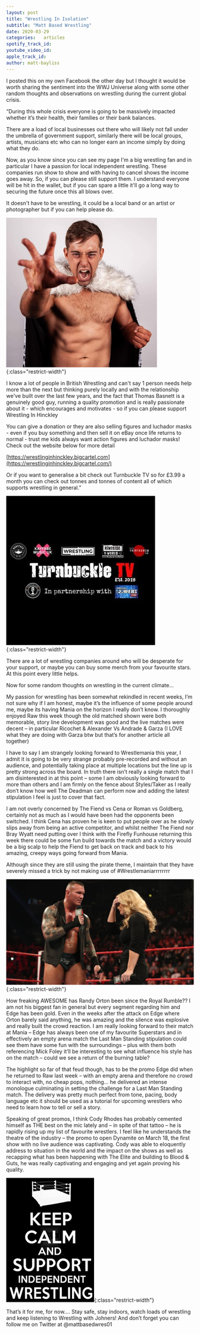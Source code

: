 ```yaml
---
layout: post
title: "Wrestling In Isolation"
subtitle: "Matt Based Wrestling"
date: 2020-03-29
categories:   articles
spotify_track_id:
youtube_video_id:
apple_track_id:
author: matt-bayliss
---
```

I posted this on my own Facebook the other day but I thought it would be worth sharing the sentiment into the WWJ Universe along with some other random thoughts and observations on wrestling during the current global crisis.

“During this whole crisis everyone is going to be massively impacted whether it’s their health, their families or their bank balances.

There are a load of local businesses out there who will likely not fall under the umbrella of government support, similarly there will be local groups, artists, musicians etc who can no longer earn an income simply by doing what they do.

Now, as you know since you can see my page I'm a big wrestling fan and in particular I have a passion for local independent wrestling. These companies run show to show and with having to cancel shows the income goes away. So, if you can please still support them. I understand everyone will be hit in the wallet, but if you can spare a little it'll go a long way to securing the future once this all blows over.

It doesn't have to be wrestling, it could be a local band or an artist or photographer but if you can help please do.

![tom](/assets/posts/2020-03-29/tom-hinckley.jpg){:class="restrict-width"}

I know a lot of people in British Wrestling and can't say 1 person needs help more than the next but thinking purely locally and with the relationship we've built over the last few years, and the fact that Thomas Basnett is a genuinely good guy, running a quality promotion and is really passionate about it - which encourages and motivates - so if you can please support Wrestling In Hinckley

You can give a donation or they are also selling figures and luchador masks - even if you buy something and then sell it on eBay once life returns to normal - trust me kids always want action figures and luchador masks! Check out the website below for more detail

[https://wrestlinginhinckley.bigcartel.com](https://wrestlinginhinckley.bigcartel.com/)

Or if you want to generalise a bit check out Turnbuckle TV so for £3.99 a month you can check out tonnes and tonnes of content all of which supports wrestling in general.”

![ttv](/assets/posts/2020-03-29/ttv.jpg){:class="restrict-width"}

There are a lot of wrestling companies around who will be desperate for your support, or maybe you can buy some merch from your favourite stars. At this point every little helps.

Now for some random thoughts on wrestling in the current climate…

My passion for wrestling has been somewhat rekindled in recent weeks, I’m not sure why if I am honest, maybe it’s the influence of some people around me, maybe its having Mania on the horizon I really don’t know. I thoroughly enjoyed Raw this week though the old matched shown were both memorable, story line development was good and the live matches were decent – in particular Ricochet & Alexander Vs Andrade & Garza (I LOVE what they are doing with Garza btw but that’s for another article all together)

I have to say I am strangely looking forward to Wrestlemania this year, I admit it is going to be very strange probably pre-recorded and without an audience, and potentially taking place at multiple locations but the line up is pretty strong across the board. In truth there isn’t really a single match that I am disinterested in at this point – some I am obviously looking forward to more than others and I am firmly on the fence about Styles/Taker as I really don’t know how well The Deadman can perform now and adding the latest stipulation I feel is just to cover that fact. 

I am not overly concerned by The Fiend vs Cena or Roman vs Goldberg, certainly not as much as I would have been had the opponents been switched. I think Cena has proven he is keen to put people over as he slowly slips away from being an active competitor, and whilst neither The Fiend nor Bray Wyatt need putting over I think with the Firefly Funhouse returning this week there could be some fun build towards  the match and a victory would be a big scalp to help the Fiend to get back on track and back to his amazing, creepy ways going forward from Mania.

Although since they are still using the pirate theme, I maintain that they have severely missed a trick by not making use of #Wrestlemaniarrrrrrrr

![randy](/assets/posts/2020-03-29/randy.jpg){:class="restrict-width"}

How freaking AWESOME has Randy Orton been since the Royal Rumble?? I am not his biggest fan in general but every segment regarding him and Edge has been gold. Even in the weeks after the attack on Edge where Orton barely said anything, he was amazing and the silence was explosive and really built the crowd reaction. I am really looking forward to their match at Mania – Edge has always been one of my favourite Superstars and in effectively an empty arena match the Last Man Standing stipulation could see them have some fun with the surroundings – plus with them both referencing Mick Foley it’ll be interesting to see what influence his style has on the match – could we see a return of the burning table?

The highlight so far of that feud though, has to be the promo Edge did when he returned to Raw last week – with an empty arena and therefore no crowd to interact with, no cheap pops, nothing… he delivered an intense monologue culminating in setting the challenge for a Last Man Standing match. The delivery was pretty much perfect from tone, pacing, body language etc it should be used as a tutorial for upcoming wrestlers who need to learn how to tell or sell a story.

Speaking of great promos, I think Cody Rhodes has probably cemented himself as THE best on the mic lately and – in spite of that tattoo – he is rapidly rising up my list of favourite wrestlers. I feel like he understands the theatre of the industry – the promo to open Dynamite on March 18, the first show with no live audience was captivating. Cody was able to eloquently address to situation in the world and the impact on the shows as well as recapping what has been happening with The Elite and building to Blood & Guts, he was really captivating and engaging and yet again proving his quality.

![support](/assets/posts/2020-03-29/support.jpg){:class="restrict-width"}

That’s it for me, for now…. Stay safe, stay indoors, watch loads of wrestling and keep listening to Wrestling with Johners! And don’t forget you can follow me on Twitter at @mattbasedwres01
